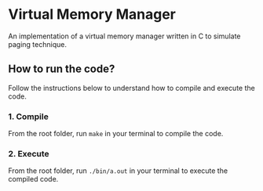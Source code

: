 # Virtual Memory Manager

An implementation of a virtual memory manager written in C to simulate paging technique.

## How to run the code?

Follow the instructions below to understand how to compile and execute the code.

### 1. Compile

From the root folder, run `make` in your terminal to compile the code.

### 2. Execute

From the root folder, run `./bin/a.out` in your terminal to execute the compiled code.
